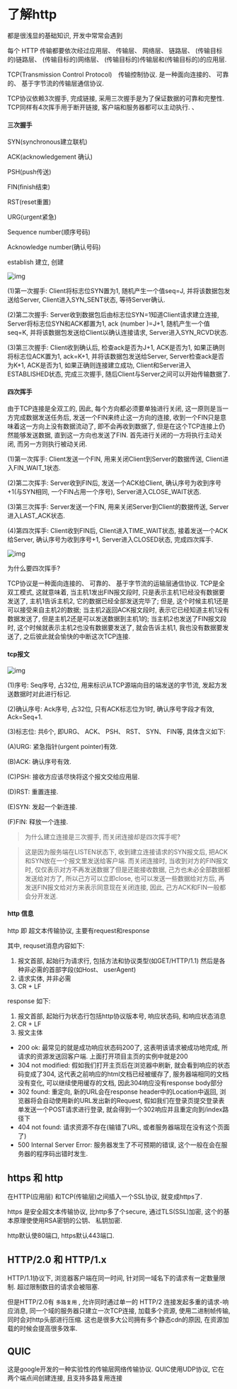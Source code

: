 # 了解http

都是很浅显的基础知识, 开发中常常会遇到

每个 HTTP 传输都要依次经过应用层、 传输层、 网络层、 链路层、 (传输目标的)链路层、 (传输目标的)网络层、 (传输目标的)传输层和(传输目标的)的应用层. 

TCP(Transmission Control Protocol)　传输控制协议. 是一种面向连接的、 可靠的、 基于字节流的传输层通信协议. 

TCP协议依赖3次握手, 完成链接, 采用三次握手是为了保证数据的可靠和完整性. 
TCP同样有4次挥手用于断开链接, 客户端和服务器都可以主动执行. 、 

#### 三次握手

SYN(synchronous建立联机) 

ACK(acknowledgement 确认)

PSH(push传送) 

FIN(finish结束)

RST(reset重置)

URG(urgent紧急)

Sequence number(顺序号码)

Acknowledge number(确认号码) 

establish  建立, 创建

![img](../img/20170620001.png)

(1)第一次握手: Client将标志位SYN置为1, 随机产生一个值seq=J, 并将该数据包发送给Server, Client进入SYN_SENT状态, 等待Server确认. 

(2)第二次握手: Server收到数据包后由标志位SYN=1知道Client请求建立连接, Server将标志位SYN和ACK都置为1, ack (number )=J+1, 随机产生一个值seq=K, 并将该数据包发送给Client以确认连接请求, Server进入SYN_RCVD状态. 

(3)第三次握手: Client收到确认后, 检查ack是否为J+1, ACK是否为1, 如果正确则将标志位ACK置为1, ack=K+1, 并将该数据包发送给Server, Server检查ack是否为K+1, ACK是否为1, 如果正确则连接建立成功, Client和Server进入ESTABLISHED状态, 完成三次握手, 随后Client与Server之间可以开始传输数据了. 

#### 四次挥手

由于TCP连接是全双工的, 因此, 每个方向都必须要单独进行关闭, 这一原则是当一方完成数据发送任务后, 发送一个FIN来终止这一方向的连接, 收到一个FIN只是意味着这一方向上没有数据流动了, 即不会再收到数据了, 但是在这个TCP连接上仍然能够发送数据, 直到这一方向也发送了FIN. 首先进行关闭的一方将执行主动关闭, 而另一方则执行被动关闭. 

(1)第一次挥手: Client发送一个FIN, 用来关闭Client到Server的数据传送, Client进入FIN_WAIT_1状态. 

(2)第二次挥手: Server收到FIN后, 发送一个ACK给Client, 确认序号为收到序号+1(与SYN相同, 一个FIN占用一个序号), Server进入CLOSE_WAIT状态. 

(3)第三次挥手: Server发送一个FIN, 用来关闭Server到Client的数据传送, Server进入LAST_ACK状态. 

(4)第四次挥手: Client收到FIN后, Client进入TIME_WAIT状态, 接着发送一个ACK给Server, 确认序号为收到序号+1, Server进入CLOSED状态, 完成四次挥手. 

![img](../img/20170620002.png)

为什么要四次挥手? 

TCP协议是一种面向连接的、 可靠的、 基于字节流的运输层通信协议. TCP是全双工模式, 这就意味着, 当主机1发出FIN报文段时, 只是表示主机1已经没有数据要发送了, 主机1告诉主机2, 它的数据已经全部发送完毕了; 但是, 这个时候主机1还是可以接受来自主机2的数据; 当主机2返回ACK报文段时, 表示它已经知道主机1没有数据发送了, 但是主机2还是可以发送数据到主机1的; 当主机2也发送了FIN报文段时, 这个时候就表示主机2也没有数据要发送了, 就会告诉主机1, 我也没有数据要发送了, 之后彼此就会愉快的中断这次TCP连接. 

#### tcp报文

![img](../img/20170620003.png)

(1)序号: Seq序号, 占32位, 用来标识从TCP源端向目的端发送的字节流, 发起方发送数据时对此进行标记. 

(2)确认序号: Ack序号, 占32位, 只有ACK标志位为1时, 确认序号字段才有效, Ack=Seq+1. 

(3)标志位: 共6个, 即URG、 ACK、 PSH、 RST、 SYN、 FIN等, 具体含义如下: 

(A)URG: 紧急指针(urgent pointer)有效. 

(B)ACK: 确认序号有效. 

(C)PSH: 接收方应该尽快将这个报文交给应用层. 

(D)RST: 重置连接. 

(E)SYN: 发起一个新连接. 

(F)FIN: 释放一个连接. 

> 为什么建立连接是三次握手, 而关闭连接却是四次挥手呢? 

> 这是因为服务端在LISTEN状态下, 收到建立连接请求的SYN报文后, 把ACK和SYN放在一个报文里发送给客户端. 而关闭连接时, 当收到对方的FIN报文时, 仅仅表示对方不再发送数据了但是还能接收数据, 己方也未必全部数据都发送给对方了, 所以己方可以立即close, 也可以发送一些数据给对方后, 再发送FIN报文给对方来表示同意现在关闭连接, 因此, 己方ACK和FIN一般都会分开发送. 

#### http 信息

http 即 超文本传输协议, 主要有request和response

其中, requset消息内容如下: 

1. 报文首部, 起始行为请求行, 包括方法和协议类型(如GET/HTTP/1.1) 然后是各种非必需的首部字段(如Host、 userAgent)
2. 请求实体, 并非必需
3. CR + LF

response 如下: 

1. 报文首部, 起始行为状态行包括http协议版本号, 响应状态码, 和响应状态消息
2. CR + LF
3. 报文主体

* 200 ok: 最常见的就是成功响应状态码200了, 这表明该请求被成功地完成, 所请求的资源发送回客户端. 上面打开项目主页的实例中就是200
* 304 not modified: 假如我们打开主页后在浏览器中刷新, 就会看到响应的状态码变成了304, 这代表之前响应的html文档已经被缓存了, 服务器端相同的文档没有变化, 可以继续使用缓存的文档, 因此304响应没有response body部分
* 302 found: 重定向, 新的URL会在response header中的Location中返回, 浏览器将会自动使用新的URL发出新的Request, 假如我们在登录页提交登录表单发送一个POST请求进行登录, 就会得到一个302响应并且重定向到/index路径下
* 404 not found: 请求资源不存在(输错了URL, 或者服务器端现在没有这个页面了)
* 500 Internal Server Error: 服务器发生了不可预期的错误, 这个一般在会在服务器的程序码出错时发生. 

## https 和 http

在HTTP(应用层) 和TCP(传输层)之间插入一个SSL协议, 就变成https了. 

https 是安全超文本传输协议, 比http多了个secure, 通过TLS(SSL)加密, 这个的基本原理使使用RSA密钥的公钥、 私钥加密. 

http默认使80端口, https默认443端口. 

## HTTP/2.0 和 HTTP/1.x

HTTP/1.1协议下, 浏览器客户端在同一时间, 针对同一域名下的请求有一定数量限制. 超过限制数目的请求会被阻塞. 

但是HTTP/2.0有 `多路复用` , 允许同时通过单一的 HTTP/2 连接发起多重的请求-响应消息, 同一个域的服务器只建立一次TCP连接, 加载多个资源, 使用二进制帧传输, 同时会对http头部进行压缩. 这也是很多大公司拥有多个静态cdn的原因, 在资源加载的时候会提高很多效率. 

## QUIC

这是google开发的一种实验性的传输层网络传输协议. QUIC使用UDP协议, 它在两个端点间创建连接, 且支持多路复用连接


